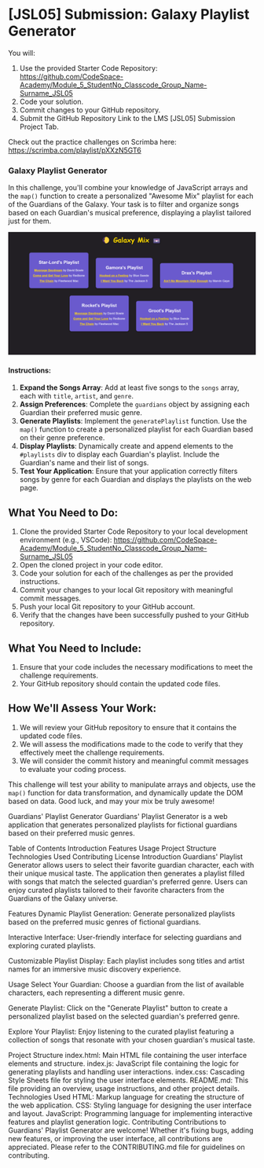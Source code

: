 # [JSL05] Submission: Galaxy Playlist Generator

You will:
1. Use the provided Starter Code Repository: https://github.com/CodeSpace-Academy/Module_5_StudentNo_Classcode_Group_Name-Surname_JSL05
2. Code your solution.
3. Commit changes to your GitHub repository.
4. Submit the GitHub Repository Link to the LMS [JSL05] Submission Project Tab.

Check out the practice challenges on Scrimba here: https://scrimba.com/playlist/pXXzN5GT6

### Galaxy Playlist Generator

In this challenge, you'll combine your knowledge of JavaScript arrays and the `map()` function to create a personalized "Awesome Mix" playlist for each of the Guardians of the Galaxy. Your task is to filter and organize songs based on each Guardian's musical preference, displaying a playlist tailored just for them.

![alt text](JSL05_solution.png)

#### Instructions:

1. **Expand the Songs Array**: Add at least five songs to the `songs` array, each with `title`, `artist`, and `genre`.
2. **Assign Preferences**: Complete the `guardians` object by assigning each Guardian their preferred music genre.
3. **Generate Playlists**: Implement the `generatePlaylist` function. Use the `map()` function to create a personalized playlist for each Guardian based on their genre preference.
4. **Display Playlists**: Dynamically create and append elements to the `#playlists` div to display each Guardian's playlist. Include the Guardian's name and their list of songs.
5. **Test Your Application**: Ensure that your application correctly filters songs by genre for each Guardian and displays the playlists on the web page.

## What You Need to Do:

1. Clone the provided Starter Code Repository to your local development environment (e.g., VSCode): https://github.com/CodeSpace-Academy/Module_5_StudentNo_Classcode_Group_Name-Surname_JSL05
2. Open the cloned project in your code editor.
3. Code your solution for each of the challenges as per the provided instructions.
4. Commit your changes to your local Git repository with meaningful commit messages.
5. Push your local Git repository to your GitHub account.
6. Verify that the changes have been successfully pushed to your GitHub repository.

## What You Need to Include:

1. Ensure that your code includes the necessary modifications to meet the challenge requirements.
2. Your GitHub repository should contain the updated code files.

## How We'll Assess Your Work:

1. We will review your GitHub repository to ensure that it contains the updated code files.
2. We will assess the modifications made to the code to verify that they effectively meet the challenge requirements.
3. We will consider the commit history and meaningful commit messages to evaluate your coding process.

This challenge will test your ability to manipulate arrays and objects, use the `map()` function for data transformation, and dynamically update the DOM based on data. Good luck, and may your mix be truly awesome!

Guardians' Playlist Generator
Guardians' Playlist Generator is a web application that generates personalized playlists for fictional guardians based on their preferred music genres.

Table of Contents
Introduction
Features
Usage
Project Structure
Technologies Used
Contributing
License
Introduction
Guardians' Playlist Generator allows users to select their favorite guardian character, each with their unique musical taste. The application then generates a playlist filled with songs that match the selected guardian's preferred genre. Users can enjoy curated playlists tailored to their favorite characters from the Guardians of the Galaxy universe.

Features
Dynamic Playlist Generation: Generate personalized playlists based on the preferred music genres of fictional guardians.

Interactive Interface: User-friendly interface for selecting guardians and exploring curated playlists.

Customizable Playlist Display: Each playlist includes song titles and artist names for an immersive music discovery experience.

Usage
Select Your Guardian: Choose a guardian from the list of available characters, each representing a different music genre.

Generate Playlist: Click on the "Generate Playlist" button to create a personalized playlist based on the selected guardian's preferred genre.

Explore Your Playlist: Enjoy listening to the curated playlist featuring a collection of songs that resonate with your chosen guardian's musical taste.

Project Structure
index.html: Main HTML file containing the user interface elements and structure.
index.js: JavaScript file containing the logic for generating playlists and handling user interactions.
index.css: Cascading Style Sheets file for styling the user interface elements.
README.md: This file providing an overview, usage instructions, and other project details.
Technologies Used
HTML: Markup language for creating the structure of the web application.
CSS: Styling language for designing the user interface and layout.
JavaScript: Programming language for implementing interactive features and playlist generation logic.
Contributing
Contributions to Guardians' Playlist Generator are welcome! Whether it's fixing bugs, adding new features, or improving the user interface, all contributions are appreciated. Please refer to the CONTRIBUTING.md file for guidelines on contributing.





